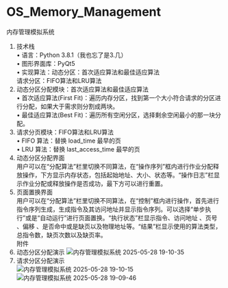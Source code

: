 # OS_Memory_Management
内存管理模拟系统
1. 技术栈  
•	语言：Python 3.8.1（我也忘了是3.几）  
•	图形界面库：PyQt5  
•	实现算法：动态分区：首次适应算法和最佳适应算法  
  请求分区：FIFO算法和LRU算法  
2. 动态分区分配模块：首次适应算法和最佳适应算法  
•	首次适应算法(First Fit)：遍历内存分区，找到第一个大小符合请求的分区进行分配，如果大于需求则分割成两块。  
•	最佳适应算法(Best Fit)：遍历所有空闲分区，选择剩余空闲最小的那一块分配。  
3. 请求分页模块：FIFO算法和LRU算法  
•	FIFO 算法：替换 load_time 最早的页  
•	LRU 算法：替换 last_access_time 最早的页  
1.	动态分区分配界面  
用户可以在“分配算法”栏里切换不同算法，在“操作序列”框内进行作业分配释放操作，下方显示内存状态，包括起始地址、大小、状态等。“操作日志”栏显示作业分配或释放操作是否成功，最下方可以进行重置。  
2.	页面置换界面  
用户可以在“分配算法”栏里切换不同算法，在“控制”框内进行操作，首先进行指令序列生成，生成指令及其访问地址并显示指令序列。可以选择“单步执行”或是“自动运行”进行页面置换。“执行状态”栏显示指令、访问地址 、页号 、偏移 、是否命中或是缺页以及物理地址等。“结果”栏显示使用的算法类型，总指令数，缺页次数以及缺页率。  
附件  
1.	动态分区分配演示
   ![内存管理模拟系统 2025-05-28 19-10-35](https://github.com/user-attachments/assets/84bd05ad-fea2-4890-b05e-52b02c43ff12)  
2.	请求分区分配演示  
![内存管理模拟系统 2025-05-28 19-10-15](https://github.com/user-attachments/assets/83fdf568-5e11-45ff-82cc-a965f9264659)  
![内存管理模拟系统 2025-05-28 19-09-46](https://github.com/user-attachments/assets/3df3208a-ca23-4e1b-b534-7ceae2bf554d)  
